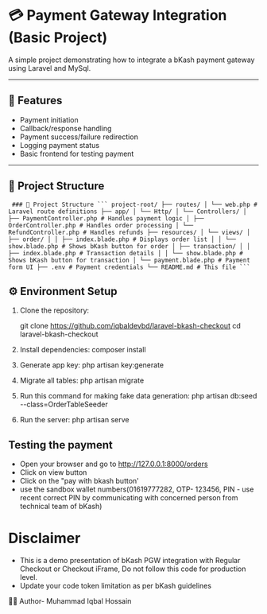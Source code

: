 # 💳 Payment Gateway Integration (Basic Project)

A simple project demonstrating how to integrate a bKash payment gateway using Laravel and MySql.

---

## 🚀 Features

- Payment initiation
- Callback/response handling
- Payment success/failure redirection
- Logging payment status
- Basic frontend for testing payment


---

## 📁 Project Structure

<pre><code> ### 📁 Project Structure ``` project-root/ ├── routes/ │ └── web.php # Laravel route definitions ├── app/ │ └── Http/ │ └── Controllers/ │ ├── PaymentController.php # Handles payment logic │ ├── OrderController.php # Handles order processing │ └── RefundController.php # Handles refunds ├── resources/ │ └── views/ │ ├── order/ │ │ ├── index.blade.php # Displays order list │ │ └── show.blade.php # Shows bKash button for order │ ├── transaction/ │ │ ├── index.blade.php # Transaction details │ │ └── show.blade.php # Shows bKash button for transaction │ └── payment.blade.php # Payment form UI ├── .env # Payment credentials └── README.md # This file ``` </code></pre>

## ⚙️ Environment Setup

1. Clone the repository:
   
   git clone https://github.com/iqbaldevbd/laravel-bkash-checkout
   cd laravel-bkash-checkout
2. Install dependencies:
    composer install
3. Generate app key:
    php artisan key:generate
4. Migrate all tables:
    php artisan migrate
5. Run this command for making fake data generation:
    php artisan db:seed --class=OrderTableSeeder
5. Run the server:
    php artisan serve
## Testing the payment
- Open your browser and go to http://127.0.0.1:8000/orders
- Click on view button 
- Click on the "pay with bkash button'
- use the sandbox wallet numbers(01619777282, OTP- 123456, PIN - use recent correct PIN by communicating with concerned person from technical team of bKash)

# Disclaimer
- This is a demo presentation of bKash PGW integration with Regular Checkout or Checkout iFrame, Do not follow this code for production level.
- Update your code token limitation as per bKash guidelines

🙋‍♂️ Author- Muhammad Iqbal Hossain 

